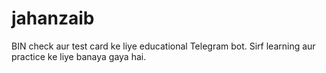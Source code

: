 # jahanzaib
BIN check aur test card ke liye educational Telegram bot. Sirf learning aur practice ke liye banaya gaya hai.
